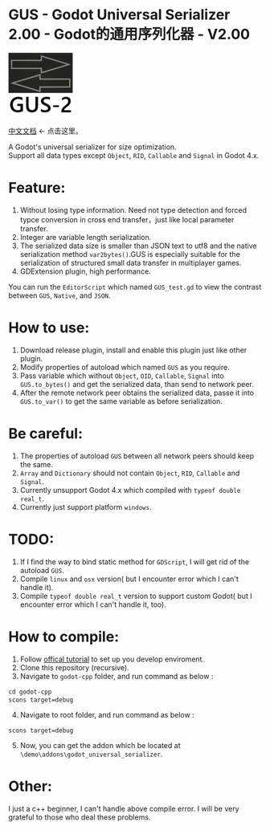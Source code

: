 
# GUS - Godot Universal Serializer 2.00 - Godot的通用序列化器 - V2.00

![Image text](icon.png)

[中文文档](README_zh_cn.md) <- 点击这里。

A Godot's universal serializer for size optimization.    
Support all data types except `Object`, `RID`, `Callable` and `Signal` in Godot 4.x.

# Feature:
  1. Without losing type information. Need not type detection and forced typce conversion in cross end transfer，just like local parameter transfer.
  2. Integer are variable length serialization.
  3. The serialized data size is smaller than JSON text to utf8 and the native serialization method `var2bytes()`.GUS is especially suitable for the serialization of structured small data transfer in multiplayer games.
  4. GDExtension plugin, high performance. 

  You can run the `EditorScript` which named `GUS_test.gd` to view the contrast between `GUS`, `Native`, and `JSON`.

# How to use:
  1. Download release plugin, install and enable this plugin just like other plugin.
  2. Modify properties of autoload which named `GUS` as you require.
  3. Pass variable which without `Object`, `OID`, `Callable`, `Signal` into `GUS.to_bytes()` and get the serialized data, than send to network peer.
  3. After the remote network peer obtains the serialized data, passe it into `GUS.to_var()` to get the same variable as before serialization.


# Be careful:
  1. The properties of autoload `GUS` between all network peers should keep the same.
  2. `Array` and `Dictionary` should not contain `Object`, `RID`, `Callable` and `Signal`.
  3. Currently unsupport Godot 4.x which compiled with `typeof double real_t`.
  4. Currently just support platform `windows`.
	
# TODO:
  1. If I find the way to bind static method for `GDScript`, I will get rid of the autoload `GUS`.
  2. Compile `linux` and `osx` version( but I encounter error which I can't handle it).
  3. Compile `typeof double real_t` version to support custom Godot( but I encounter error which I can't handle it, too).

# How to compile:
  1. Follow [offical tutorial](https://docs.godotengine.org/zh_CN/stable/development/compiling/index.html) to set up you develop enviroment.
  1. Clone this repository (recursive).
  3. Navigate to `godot-cpp` folder, and run command as below :

    cd godot-cpp
    scons target=debug
  4. Navigate to root folder, and run command as below :
    
    scons target=debug
  5. Now, you can get the addon which be located at `\demo\addons\godot_universal_serializer`.

# Other:
I just a c++ beginner, I can't handle above compile error. I will be very grateful to those who deal these problems.